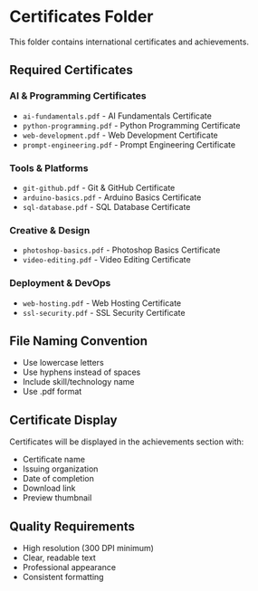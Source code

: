 # Certificates Folder

This folder contains international certificates and achievements.

## Required Certificates

### AI & Programming Certificates
- `ai-fundamentals.pdf` - AI Fundamentals Certificate
- `python-programming.pdf` - Python Programming Certificate
- `web-development.pdf` - Web Development Certificate
- `prompt-engineering.pdf` - Prompt Engineering Certificate

### Tools & Platforms
- `git-github.pdf` - Git & GitHub Certificate
- `arduino-basics.pdf` - Arduino Basics Certificate
- `sql-database.pdf` - SQL Database Certificate

### Creative & Design
- `photoshop-basics.pdf` - Photoshop Basics Certificate
- `video-editing.pdf` - Video Editing Certificate

### Deployment & DevOps
- `web-hosting.pdf` - Web Hosting Certificate
- `ssl-security.pdf` - SSL Security Certificate

## File Naming Convention
- Use lowercase letters
- Use hyphens instead of spaces
- Include skill/technology name
- Use .pdf format

## Certificate Display
Certificates will be displayed in the achievements section with:
- Certificate name
- Issuing organization
- Date of completion
- Download link
- Preview thumbnail

## Quality Requirements
- High resolution (300 DPI minimum)
- Clear, readable text
- Professional appearance
- Consistent formatting
